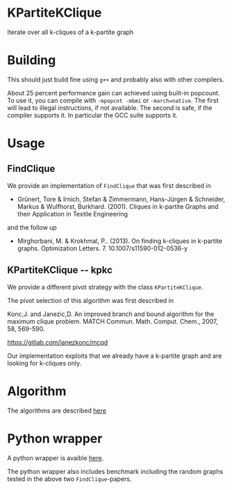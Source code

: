 # KPartiteKClique
Iterate over all k-cliques of a k-partite graph

# Building

This should just build fine using `g++` and probably also with other compilers.

About 25 percent performance gain can achieved using built-in popcount.
To use it, you can compile with `-mpopcnt -mbmi` or `-march=native`.
The first will lead to illegal instructions, if not available.
The second is safe, if the compiler supports it.
In particular the GCC suite supports it.

# Usage

## FindClique

We provide an implementation of `FindClique` that was first described in

- Grünert, Tore & Irnich, Stefan & Zimmermann, Hans-Jürgen & Schneider, Markus & Wulfhorst, Burkhard. (2001). Cliques in k-partite Graphs and their Application in Textile Engineering

and the follow up

- Mirghorbani, M. & Krokhmal, P.. (2013). On finding k-cliques in k-partite graphs. Optimization Letters. 7. 10.1007/s11590-012-0536-y

## KPartiteKClique -- kpkc

We provide a different pivot strategy with the class `KPartiteKClique`.

The pivot selection of this algorithm was first described in

Konc,J. and Janezic,D. An improved branch and bound algorithm for the maximum clique problem. MATCH Commun. Math. Comput. Chem., 2007, 58, 569-590.

https://gitlab.com/janezkonc/mcqd

Our implementation exploits that we already have a k-partite graph and
are looking for k-cliques only.

# Algorithm

The algorithms are described [here](ALGORITHM.md)

# Python wrapper

A python wrapper is avaible [here](https://github.com/kliem/PyKPartiteKClique).

The python wrapper also includes benchmark including the random graphs
tested in the above two `FindClique`-papers.
